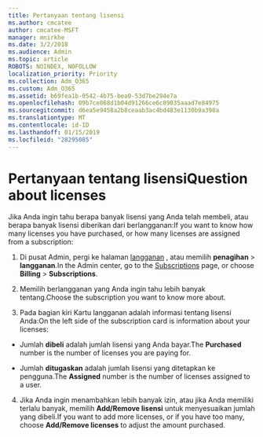 ```yaml
---
title: Pertanyaan tentang lisensi
ms.author: cmcatee
author: cmcatee-MSFT
manager: mnirkhe
ms.date: 3/2/2018
ms.audience: Admin
ms.topic: article
ROBOTS: NOINDEX, NOFOLLOW
localization_priority: Priority
ms.collection: Adm_O365
ms.custom: Adm_O365
ms.assetid: b69fea1b-0542-4b75-bea0-53d7be294e7a
ms.openlocfilehash: 09b7ce868d1b04d91266ce6c89035aaad7e84975
ms.sourcegitcommit: d6ea5e9458a2b8ceaab3ac4bd483e1130b9a398a
ms.translationtype: MT
ms.contentlocale: id-ID
ms.lasthandoff: 01/15/2019
ms.locfileid: "28295085"
---
```

# <a name="question-about-licenses"></a><span data-ttu-id="4a98c-102">Pertanyaan tentang lisensi</span><span class="sxs-lookup"><span data-stu-id="4a98c-102">Question about licenses</span></span>

<span data-ttu-id="4a98c-103">Jika Anda ingin tahu berapa banyak lisensi yang Anda telah membeli, atau berapa banyak lisensi diberikan dari berlangganan:</span><span class="sxs-lookup"><span data-stu-id="4a98c-103">If you want to know how many licenses you have purchased, or how many licenses are assigned from a subscription:</span></span>
  
1. <span data-ttu-id="4a98c-104">Di pusat Admin, pergi ke halaman [langganan](https://go.microsoft.com/fwlink/p/?linkid=842054) , atau memilih **penagihan** \> **langganan**.</span><span class="sxs-lookup"><span data-stu-id="4a98c-104">In the Admin center, go to the [Subscriptions](https://go.microsoft.com/fwlink/p/?linkid=842054) page, or choose **Billing** \> **Subscriptions**.</span></span>
    
2. <span data-ttu-id="4a98c-105">Memilih berlangganan yang Anda ingin tahu lebih banyak tentang.</span><span class="sxs-lookup"><span data-stu-id="4a98c-105">Choose the subscription you want to know more about.</span></span>
    
3. <span data-ttu-id="4a98c-106">Pada bagian kiri Kartu langganan adalah informasi tentang lisensi Anda:</span><span class="sxs-lookup"><span data-stu-id="4a98c-106">On the left side of the subscription card is information about your licenses:</span></span>
    
  - <span data-ttu-id="4a98c-107">Jumlah **dibeli** adalah jumlah lisensi yang Anda bayar.</span><span class="sxs-lookup"><span data-stu-id="4a98c-107">The **Purchased** number is the number of licenses you are paying for.</span></span> 
    
  - <span data-ttu-id="4a98c-108">Jumlah **ditugaskan** adalah jumlah lisensi yang ditetapkan ke pengguna.</span><span class="sxs-lookup"><span data-stu-id="4a98c-108">The **Assigned** number is the number of licenses assigned to a user.</span></span> 
    
4. <span data-ttu-id="4a98c-109">Jika Anda ingin menambahkan lebih banyak izin, atau jika Anda memiliki terlalu banyak, memilih **Add/Remove lisensi** untuk menyesuaikan jumlah yang dibeli.</span><span class="sxs-lookup"><span data-stu-id="4a98c-109">If you want to add more licenses, or if you have too many, choose **Add/Remove licenses** to adjust the amount purchased.</span></span> 
    

